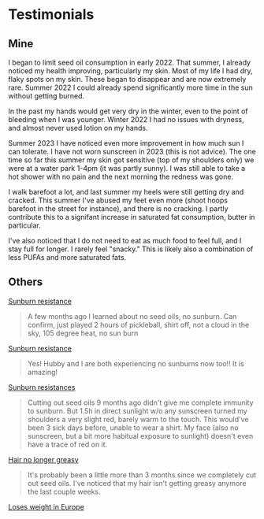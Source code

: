# Testimonials

## Mine

I began to limit seed oil consumption in early 2022. That summer, I already noticed my health improving, particularly my skin. Most of my life I had dry, flaky spots on my skin. These began to disappear and are now extremely rare. Summer 2022 I could already spend significantly more time in the sun without getting burned.

In the past my hands would get very dry in the winter, even to the point of bleeding when I was younger. Winter 2022 I had no issues with dryness, and almost never used lotion on my hands.

Summer 2023 I have noticed even more improvement in how much sun I can tolerate. I have not worn sunscreen in 2023 (this is not advice). The one time so far this summer my skin got sensitive (top of my shoulders only) we were at a water park 1-4pm (it was partly sunny). I was still able to take a hot shower with no pain and the next morning the redness was gone.

I walk barefoot a lot, and last summer my heels were still getting dry and cracked. This summer I've abused my feet even more (shoot hoops barefoot in the street for instance), and there is no cracking. I partly contribute this to a signifant increase in saturated fat consumption, butter in particular.

I've also noticed that I do not need to eat as much food to feel full, and I stay full for longer. I rarely feel "snacky." This is likely also a combination of less PUFAs and more saturated fats.

## Others

[Sunburn resistance](https://twitter.com/SeedOilDsrspctr/status/1670178296984739843)

> A few months ago I learned about no seed oils, no sunburn. Can confirm, just played 2 hours of pickleball, shirt off, not a cloud in the sky, 105 degree heat, no sun burn

[Sunburn resistance](https://twitter.com/whitemagicmaker/status/1677140755779932162)

> Yes! Hubby and I are both experiencing no sunburns now too!! It is amazing!

[Sunburn resistances](https://twitter.com/exfatloss/status/1675928712594980866)

> Cutting out seed oils 9 months ago didn't give me complete immunity to sunburn. But 1.5h in direct sunlight w/o any sunscreen turned my shoulders a very slight red, barely warm to the touch.
> This would've been 3 sick days before, unable to wear a shirt.
> My face (also no sunscreen, but a bit more habitual exposure to sunlight) doesn't even have a trace of red on it.

[Hair no longer greasy](https://twitter.com/whitemagicmaker/status/1676978737089331201)

> It's probably been a little more than 3 months since we completely cut out seed oils. I've noticed that my hair isn't getting greasy anymore the last couple weeks.

[Loses weight in Europe](https://twitter.com/seedoildsrspctr/status/1658987790439272449)
